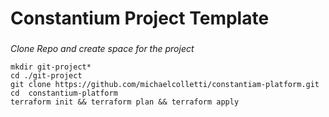 # Constantium Project Template

###
*Clone Repo and create space for the project*

```
mkdir git-project*
cd ./git-project
git clone https://github.com/michaelcolletti/constantiam-platform.git
cd  constantium-platform
terraform init && terraform plan && terraform apply
```
